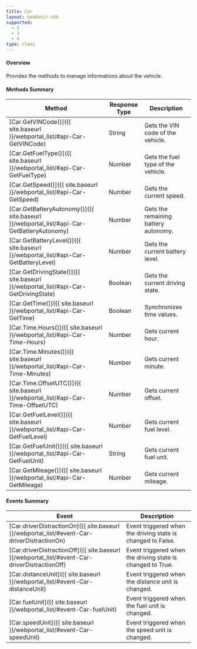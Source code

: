 ```yaml
---
title: Car
layout: headunit-sdk
supported:
  - 2
  - 3
  - 4
type: class
---
```


#### Overview

Provides the methods to manage informations about the vehicle.

#### Methods Summary

Method | Response Type | Description
-----|----|----
[Car.GetVINCode()]({{ site.baseurl }}/webportal_list/#api-Car-GetVINCode) | String | Gets the VIN code of the vehicle.
[Car.GetFuelType()]({{ site.baseurl }}/webportal_list/#api-Car-GetFuelType) | Number| Gets the fuel type of the vehicle.
[Car.GetSpeed()]({{ site.baseurl }}/webportal_list/#api-Car-GetSpeed) | Number| Gets the current speed.
[Car.GetBatteryAutonomy()]({{ site.baseurl }}/webportal_list/#api-Car-GetBatteryAutonomy) | Number| Gets the remaining battery autonomy.
[Car.GetBatteryLevel()]({{ site.baseurl }}/webportal_list/#api-Car-GetBatteryLevel) | Number| Gets the current battery level.
[Car.GetDrivingState()]({{ site.baseurl }}/webportal_list/#api-Car-GetDrivingState) | Boolean | Gets the current driving state.
[Car.GetTime()]({{ site.baseurl }}/webportal_list/#api-Car-GetTime) | Boolean | Synchronizes time values.
[Car.Time.Hours()]({{ site.baseurl }}/webportal_list/#api-Car-Time-Hours) | Number | Gets current hour.
[Car.Time.Minutes()]({{ site.baseurl }}/webportal_list/#api-Car-Time-Minutes) | Number | Gets current minute.
[Car.Time.OffsetUTC()]({{ site.baseurl }}/webportal_list/#api-Car-Time-OffsetUTC) | Number | Gets current offset.
[Car.GetFuelLevel()]({{ site.baseurl }}/webportal_list/#api-Car-GetFuelLevel) | Number | Gets current fuel level.
[Car.GetFuelUnit()]({{ site.baseurl }}/webportal_list/#api-Car-GetFuelUnit) | String | Gets current fuel unit.
[Car.GetMileage()]({{ site.baseurl }}/webportal_list/#api-Car-GetMileage) | Number | Gets current mileage.

#### Events Summary

Event | Description
----|----
[Car.driverDistractionOn]({{ site.baseurl }}/webportal_list/#event-Car-driverDistractionOn) | Event triggered when the driving state is changed to False.
[Car.driverDistractionOff]({{ site.baseurl }}/webportal_list/#event-Car-driverDistractionOff) | Event triggered when the driving state is changed to True.
[Car.distanceUnit]({{ site.baseurl }}/webportal_list/#event-Car-distanceUnit) | Event triggered when the distance unit is changed.
[Car.fuelUnit]({{ site.baseurl }}/webportal_list/#event-Car-fuelUnit) | Event triggered when the fuel unit is changed.
[Car.speedUnit]({{ site.baseurl }}/webportal_list/#event-Car-speedUnit) | Event triggered when the speed unit is changed.
